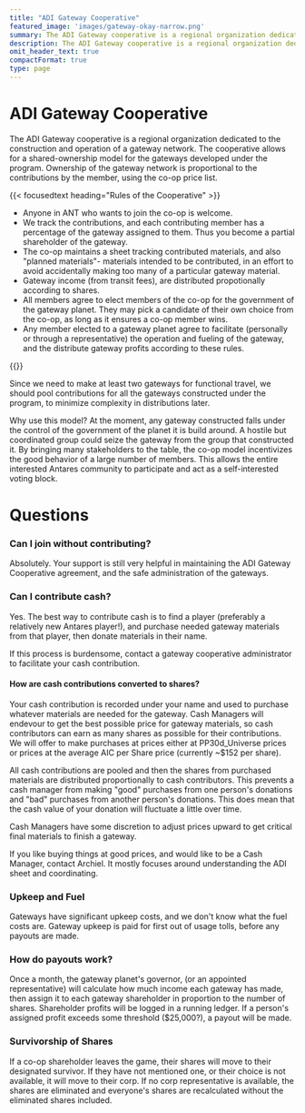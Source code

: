 ```yaml
---
title: "ADI Gateway Cooperative"
featured_image: 'images/gateway-okay-narrow.png'
summary: The ADI Gateway cooperative is a regional organization dedicated to the construction and operation of a gateway network.
description: The ADI Gateway cooperative is a regional organization dedicated to the construction and operation of a gateway network.
omit_header_text: true
compactFormat: true
type: page
---
```


# ADI Gateway Cooperative

The ADI Gateway cooperative is a regional organization dedicated to the construction and operation of a gateway network. The cooperative allows for a shared-ownership model for the gateways developed under the program. Ownership of the gateway network is proportional to the contributions by the member, using the co-op price list.

{{< focusedtext heading="Rules of the Cooperative" >}}

* Anyone in ANT who wants to join the co-op is welcome.
* We track the contributions, and each contributing member has a percentage of the gateway assigned to them. Thus you become a partial shareholder of the gateway.
* The co-op maintains a sheet tracking contributed materials, and also "planned materials"- materials intended to be contributed, in an effort to avoid accidentally making too many of a particular gateway material.
* Gateway income (from transit fees), are distributed propotionally according to shares.
* All members agree to elect members of the co-op for the government of the gateway planet. They may pick a candidate of their own choice from the co-op, as long as it ensures a co-op member wins.
* Any member elected to a gateway planet agree to facilitate (personally or through a representative) the operation and fueling of the gateway, and the distribute gateway profits according to these rules.

{{</focusedtext>}}


Since we need to make at least two gateways for functional travel, we should pool contributions for all the gateways constructed under the program, to minimize complexity in distributions later.

Why use this model? At the moment, any gateway constructed falls under the control of the government of the planet it is build around. A hostile but coordinated group could seize the gateway from the group that constructed it. By bringing many stakeholders to the table, the co-op model incentivizes the good behavior of a large number of members. This allows the entire interested Antares community to participate and act as a self-interested voting block. 

# Questions

### Can I join without contributing?

Absolutely. Your support is still very helpful in maintaining the ADI Gateway Cooperative agreement, and the safe administration of the gateways.

### Can I contribute cash?

Yes. The best way to contribute cash is to find a player (preferably a relatively new  Antares player!), and purchase needed gateway materials from that player, then donate materials in their name.

If this process is burdensome, contact a gateway cooperative administrator to facilitate your cash contribution.

#### How are cash contributions converted to shares?

Your cash contribution is recorded under your name and used to purchase whatever materials are needed for the gateway. Cash Managers will endevour to get the best possible price for gateway materials, so cash contributors can earn as many shares as possible for their contributions. We will offer to make purchases at prices either at PP30d_Universe prices or prices at the average AIC per Share price (currently ~$152 per share). 

All cash contributions are pooled and then the shares from purchased materials are distributed proportionally to cash contributors. This prevents a cash manager from making "good" purchases from one person's donations and "bad" purchases from another person's donations. This does mean that the cash value of your donation will fluctuate a little over time. 

Cash Managers have some discretion to adjust prices upward to get critical final materials to finish a gateway.

If you like buying things at good prices, and would like to be a Cash Manager, contact Archiel. It mostly focuses around understanding the ADI sheet and coordinating.

### Upkeep and Fuel

Gateways have significant upkeep costs, and we don't know what the fuel costs are. Gateway upkeep is paid for first out of usage tolls, before any payouts are made. 

### How do payouts work?

Once a month, the gateway planet's governor, (or an appointed representative) will calculate how much income each gateway has made, then assign it to each gateway shareholder in proportion to the number of shares. Shareholder profits will be logged in a running ledger. If a person's assigned profit exceeds some threshold ($25,000?), a payout will be made. 

### Survivorship of Shares

If a co-op shareholder leaves the game, their shares will move to their designated survivor. If they have not mentioned one, or their choice is not available, it will move to their corp. If no corp representative is available, the shares are eliminated and everyone's shares are recalculated without the eliminated shares included. 
